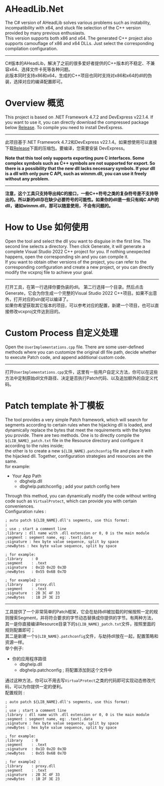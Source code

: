 # AHeadLib.Net
The C# version of AHeadLib solves various problems such as instability, incompatibility with x64, and stuck file selection of the C++ version provided by many previous enthusiasts.    
This version supports both x86 and x64. The generated C++ project also supports camouflage of x86 and x64 DLLs. Just select the corresponding compilation configuration.  

---  
    
C#版本的AHeadLib，解决了之前的很多爱好者提供的C++版本的不稳定、不兼容x64、选择文件卡死等各种问题。  
此版本同时支持x86和x64，生成的C++项目也同时支持对x86和x64的dll的伪装，选择对应的编译配置即可。  

# Overview 概览
This project is based on .NET Framework 4.7.2 and DevExpress v22.1.4. If you want to use it, you can directly download the compressed package below [Release](https://github.com/bodong1987/AHeadLib.Net/releases). To compile you need to install DevExpress.  

---  
  
此项目基于.NET Framework 4.7.2和DevExpress v22.1.4。如果想使用可以直接下载[Release](https://github.com/bodong1987/AHeadLib.Net/releases)下面的压缩包。要编译，您需要安装 DevExpress。  

**Note that this tool only supports exporting pure C interfaces. Some complex symbols such as C++ symbols are not supported for export. So there is a possibility that the new dll lacks necessary symbols. If your dll is a dll with only pure C API, such as winmm.dll, you can use it freely without any problem.**  

---  
  
  
**注意，这个工具只支持导出纯C的接口，一些C++符号之类的复杂符号是不支持导出的。所以新的dll存在缺少必要符号的可能性。如果你的dll是一些只有纯C API的dll，诸如winmm.dll，那可以随意使用，不会有问题的。**

# How to Use 如何使用
Open the tool and select the dll you want to disguise in the first line.
The second line selects a directory. Then click Generate, it will generate a complete Visual Studio 2022 C++ project for you. If nothing unexpected happens, open the corresponding sln and you can compile it.  
If you want to obtain other versions of the project, you can refer to the corresponding configuration and create a new project, or you can directly modify the vcxproj file to achieve your goal.   

---  
  
打开工具，在第一行选择你要伪装的dll。
第二行选择一个目录。然后点击Generate，它会为你生成一个完整的Visual Studio 2022 C++项目。如果不出意外，打开对应的sln就可以编译了。  
如果你希望获取其它版本的项目，可以参考对应的配置，新建一个项目，也可以直接修改vcxproj文件达到目的。  

# Custom Process 自定义处理
Open the `UserImplementations.cpp` file. There are some user-defined methods where you can customize the original dll file path, decide whether to execute Patch code, and append additional custom code.

---  

打开`UserImplementations.cpp`文件，这里有一些用户自定义方法，你可以在这些方法中定制原始dll文件路径、决定是否执行Patch代码、以及追加额外的自定义代码。  

# Patch template 补丁模板
The tool provides a very simple Patch framework, which will search for segments according to certain rules when the hijacking dll is loaded, and dynamically replace the bytes that meet the requirements with the bytes you provide. There are two methods. One is to directly compile the `${LIB_NAME}_patch.txt` file in the Resource directory and configure it according to the rules inside;   
the other is to create a new `${LIB_NAME}.patchconfig` file and place it with the hijacked dll. Together, configuration strategies and resources are the same.  
for example:  
- Your App Path
    - dbghelp.dll
    - dbghelp.patchconfig ; add your patch config here

Through this method, you can dynamically modify the code without writing code such as `VirtualProtect`, which can provide you with certain conveniences.  
Configuration rules :  
```
; auto patch ${LIB_NAME}.dll's segments, use this format:
;
; use ; start a comment line
;library : dll name with .dll extension or 0, 0 is the main module
;segment : segment name, eg: .text|.data
;signature : hex byte value sequence, split by space
;newBytes : hex byte value sequence, split by space

; for example:
;library    : 0
;segment    : .text
;signature  : 0x1D 0x2D 0x3D
;newBytes   : 0x55 0x6B 0x7D

; for example2 : 
;library    : proxy.dll
;segment    : .text
;signature  : 2B 3C 4F 33
;newBytes   : 1B 2F 3E 23
```

---

工具提供了一个非常简单的Patch框架，它会在劫持dll被加载的时候按照一定的规则搜索Segment，并将符合要求的字节动态替换成你提供的字节。有两种方法，其一是你直接编译Resource目录下的`${LIB_NAME}_patch.txt`文件，按照里面的规则配置即可；  
其二是新建一个`${LIB_NAME}.patchconfig`文件，与劫持dll放在一起，配置策略和资源一样。  
举个例子:  
- 你的应用程序路径
    - dbghelp.dll
    - dbghelp.patchconfig ; 将配置添加到这个文件中

通过这种方法，你可以不用去写`VirtualProtect`之类的代码即可实现动态修改代码，可以为你提供一定的便利。  
配置规则 :  
```
; auto patch ${LIB_NAME}.dll's segments, use this format:
;
; use ; start a comment line
;library : dll name with .dll extension or 0, 0 is the main module
;segment : segment name, eg: .text|.data
;signature : hex byte value sequence, split by space
;newBytes : hex byte value sequence, split by space

; for example:
;library    : 0
;segment    : .text
;signature  : 0x1D 0x2D 0x3D
;newBytes   : 0x55 0x6B 0x7D

; for example2 : 
;library    : proxy.dll
;segment    : .text
;signature  : 2B 3C 4F 33
;newBytes   : 1B 2F 3E 23
```


